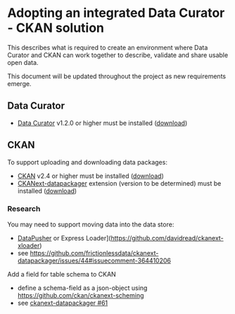 # Adopting an integrated Data Curator - CKAN solution

This describes what is required to create an environment where Data Curator and CKAN can work together to describe, validate and share usable open data.

This document will be updated throughout the project as new requirements emerge. 

## Data Curator

- [Data Curator](https://github.com/ODIQueensland/data-curator) v1.2.0 or higher must be installed ([download](https://github.com/ODIQueensland/data-curator/releases))

## CKAN 

To support uploading and downloading data packages: 
- [CKAN](https://ckan.org) v2.4 or higher must be installed ([download](https://github.com/ckan/ckan/releases))
- [CKANext-datapackager](https://github.com/frictionlessdata/ckanext-datapackager) extension (version to be determined) must be installed ([download](https://github.com/frictionlessdata/ckanext-datapackager/releases))

### Research

You may need to support moving data into the data store: 
- [DataPusher](http://docs.ckan.org/projects/datapusher/en/latest/) or Express Loader](https://github.com/davidread/ckanext-xloader)
- see https://github.com/frictionlessdata/ckanext-datapackager/issues/44#issuecomment-364410206

Add a field for table schema to CKAN 
- define a schema-field as a json-object using https://github.com/ckan/ckanext-scheming
- see [ckanext-datapackager #61](https://github.com/frictionlessdata/ckanext-datapackager/issues/61)
